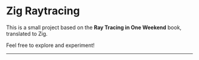 # Zig Raytracing

This is a small project based on the **Ray Tracing in One Weekend** book, translated to Zig.

Feel free to explore and experiment!

---

